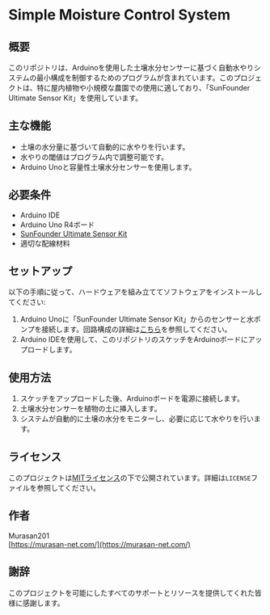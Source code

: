 # Simple Moisture Control System

## 概要
このリポジトリは、Arduinoを使用した土壌水分センサーに基づく自動水やりシステムの最小構成を制御するためのプログラムが含まれています。このプロジェクトは、特に屋内植物や小規模な農園での使用に適しており、「SunFounder Ultimate Sensor Kit」を使用しています。

## 主な機能
- 土壌の水分量に基づいて自動的に水やりを行います。
- 水やりの閾値はプログラム内で調整可能です。
- Arduino Unoと容量性土壌水分センサーを使用します。

## 必要条件
- Arduino IDE
- Arduino Uno R4ボード
- [SunFounder Ultimate Sensor Kit](https://docs.sunfounder.com/projects/ultimate-sensor-kit/en/latest/)
- 適切な配線材料

## セットアップ
以下の手順に従って、ハードウェアを組み立ててソフトウェアをインストールしてください:
1. Arduino Unoに「SunFounder Ultimate Sensor Kit」からのセンサーと水ポンプを接続します。回路構成の詳細は[こちら](https://docs.sunfounder.com/projects/ultimate-sensor-kit/ja/latest/iot_project/07-iot_Auto_watering_system.html)を参照してください。
2. Arduino IDEを使用して、このリポジトリのスケッチをArduinoボードにアップロードします。

## 使用方法
1. スケッチをアップロードした後、Arduinoボードを電源に接続します。
2. 土壌水分センサーを植物の土に挿入します。
3. システムが自動的に土壌の水分をモニターし、必要に応じて水やりを行います。

## ライセンス
このプロジェクトは[MITライセンス](LICENSE)の下で公開されています。詳細は`LICENSE`ファイルを参照してください。

## 作者
Murasan201  
[https://murasan-net.com/](https://murasan-net.com/)

## 謝辞
このプロジェクトを可能にしたすべてのサポートとリソースを提供してくれた皆様に感謝します。
